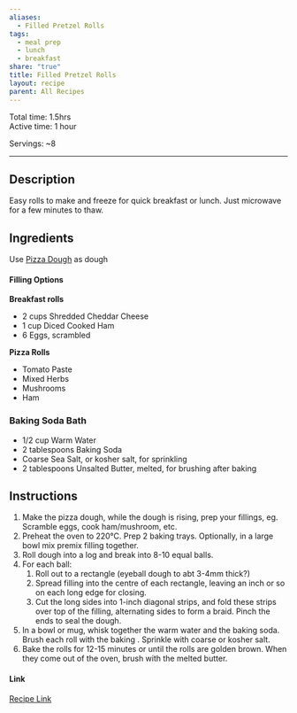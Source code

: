 ```yaml
---
aliases:
  - Filled Pretzel Rolls
tags:
  - meal prep
  - lunch
  - breakfast
share: "true"
title: Filled Pretzel Rolls
layout: recipe
parent: All Recipes
---
```

Total time: 1.5hrs  
Active time: 1 hour  
  
Servings: ~8  
  
---  
## Description  
Easy rolls to make and freeze for quick breakfast or lunch. Just microwave for a few minutes to thaw.   
  
## Ingredients  
   
Use [Pizza Dough](./Pizza%20Dough.html) as dough  
#### Filling Options  
**Breakfast rolls**  
- 2 cups Shredded Cheddar Cheese  
- 1 cup Diced Cooked Ham  
- 6 Eggs, scrambled  
  
**Pizza Rolls**  
- Tomato Paste  
- Mixed Herbs  
- Mushrooms  
- Ham  
  
### Baking Soda Bath  
- 1/2 cup Warm Water  
- 2 tablespoons Baking Soda  
- Coarse Sea Salt, or kosher salt, for sprinkling  
- 2 tablespoons Unsalted Butter, melted, for brushing after baking  
## Instructions   
  
1. Make the pizza dough, while the dough is rising, prep your fillings, eg. Scramble eggs, cook ham/mushroom, etc.   
3. Preheat the oven to 220°C. Prep 2 baking trays. Optionally, in a large bowl mix premix filling together.   
4. Roll dough into a log and break into 8-10 equal balls.   
5. For each ball:   
	1. Roll out to a rectangle (eyeball dough to abt 3-4mm thick?)  
	2. Spread filling into the centre of each rectangle, leaving an inch or so on each long edge for closing.   
	3. Cut the long sides into 1-inch diagonal strips, and fold these strips over top of the filling, alternating sides to form a braid. Pinch the ends to seal the dough.  
6. In a bowl or mug, whisk together the warm water and the baking soda. Brush each roll with the baking . Sprinkle with coarse or kosher salt.   
7. Bake the rolls for 12-15 minutes or until the rolls are golden brown. When they come out of the oven, brush with the melted butter.   
#### Link  
[Recipe Link]()  

